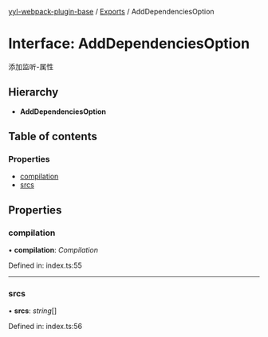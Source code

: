 [yyl-webpack-plugin-base](../README.md) / [Exports](../modules.md) / AddDependenciesOption

# Interface: AddDependenciesOption

添加监听-属性

## Hierarchy

* **AddDependenciesOption**

## Table of contents

### Properties

- [compilation](adddependenciesoption.md#compilation)
- [srcs](adddependenciesoption.md#srcs)

## Properties

### compilation

• **compilation**: *Compilation*

Defined in: index.ts:55

___

### srcs

• **srcs**: *string*[]

Defined in: index.ts:56
